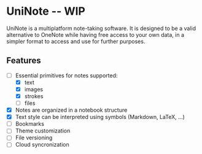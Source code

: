 # UniNote -- WIP
UniNote is a multiplatform note-taking software.
It is designed to be a valid alternative to OneNote while having free access to your own data, in a simpler format to access and use for further purposes.

## Features

- [ ] Essential primitives for notes supported:
  - [x] text
  - [x] images
  - [x] strokes
  - [ ] files
- [x] Notes are organized in a notebook structure
- [x] Text style can be interpreted using symbols (Markdown, LaTeX, ...)
- [ ] Bookmarks
- [ ] Theme customization
- [ ] File versioning
- [ ] Cloud syncronization